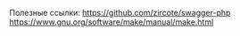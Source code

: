 
Полезные ссылки:
https://github.com/zircote/swagger-php
https://www.gnu.org/software/make/manual/make.html
